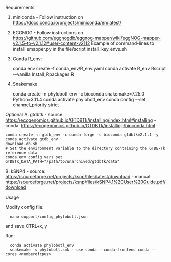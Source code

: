 Requirements

1. miniconda - Follow instruction on https://docs.conda.io/projects/miniconda/en/latest/


2. EGGNOG - Follow instructions on https://github.com/eggnogdb/eggnog-mapper/wiki/eggNOG-mapper-v2.1.5-to-v2.1.12#user-content-v2112
  Example of command-lines to install emapper.py in the file/script install_key_envs.sh

3. Conda R_env:

    conda env create -f conda_env/R_env.yaml
    conda activate R_env
    Rscript --vanilla Install_Rpackages.R <numberofcpus>


4. Snakemake

    conda create -n phylobotl_env -c bioconda snakemake=7.25.0 Python=3.11.4
    conda activate phylobotl_env
    conda config --set channel_priority strict


Optional
A. gtdbtk - source: https://ecogenomics.github.io/GTDBTk/installing/index.html#installing 
          - conda: https://ecogenomics.github.io/GTDBTk/installing/bioconda.html

    conda create -n gtdb_env -c conda-forge -c bioconda gtdbtk=2.1.1 -y
    conda activate gtdb_env
    download-db.sh
    # Set the environment variable to the directory containing the GTDB-Tk reference data
    conda env config vars set GTDBTK_DATA_PATH="/path/to/unarchived/gtdbtk/data"

B. kSNP4  - source: https://sourceforge.net/projects/ksnp/files/latest/download
          - manual: https://sourceforge.net/projects/ksnp/files/kSNP4.1%20User%20Guide.pdf/download


Usage

Modify config file:

      nano support/config_phylobotl.json

and save CTRL+x, y

Run:

      conda activate phylobotl_env
      snakemake -s phylobotl.smk --use-conda --conda-frontend conda --cores <numberofcpus>
